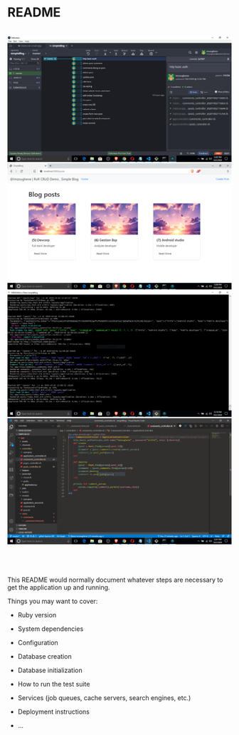 # README
<br/>
<img src="/screen/gitkraken.PNG">
<br/>
<img src="/screen/blog home page.PNG">
<br/>
<img src="/screen/git bash.PNG">
<br/>
<img src="/screen/vscode.PNG">
<br/><br/><br/><br/><br/>
This README would normally document whatever steps are necessary to get the
application up and running.

Things you may want to cover:

* Ruby version

* System dependencies

* Configuration

* Database creation

* Database initialization

* How to run the test suite

* Services (job queues, cache servers, search engines, etc.)

* Deployment instructions

* ...
